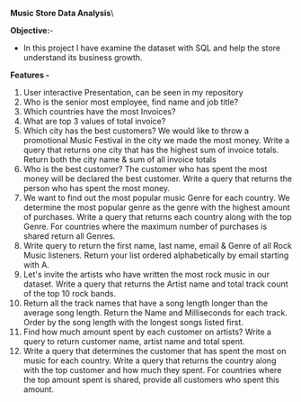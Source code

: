 **Music Store Data Analysis**\

**Objective:**-

* In this project I have examine the dataset with SQL and help the store understand its business growth.

**Features -**
1. User interactive Presentation, can be seen in my repository
2. Who is the senior most employee, find name and job title?
3. Which countries have the most Invoices?
4. What are top 3 values of total invoice?
5. Which city has the best customers? We would like to throw a promotional Music Festival in the city we made the most money. Write a query that returns one city that has the highest sum of invoice totals. Return both the city name & sum of all invoice totals
6. Who is the best customer? The customer who has spent the most money will be declared the best customer. Write a query that returns the person who has spent the most money.
7. We want to find out the most popular music Genre for each country. We determine the most popular genre as the genre with the highest amount of purchases. Write a query that returns each country along with the top Genre. For countries where the maximum number of purchases is shared return all Genres.
8. Write query to return the first name, last name, email & Genre of all Rock Music listeners. Return your list ordered alphabetically by email starting with A.
9. Let's invite the artists who have written the most rock music in our dataset. Write a query that returns the Artist name and total track count of the top 10 rock bands.
10. Return all the track names that have a song length longer than the average song length. Return the Name and Milliseconds for each track. Order by the song length with the longest songs listed first.
11. Find how much amount spent by each customer on artists? Write a query to return customer name, artist name and total spent.
12. Write a query that determines the customer that has spent the most on music for each country. Write a query that returns the country along with the top customer and how much they spent. For countries where the top amount spent is shared, provide all customers who spent this amount.
